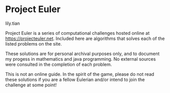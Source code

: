 # Project Euler
lily.tian

Project Euler is a series of computational challenges hosted online at https://projecteuler.net. Included here are algorithms that solves each of the listed problems on the site.

These solutions are for personal archival purposes only, and to document my progess in mathematics and java programming. No external sources were consulted in the completion of each problem.

This is not an online guide. In the spirit of the game, please do not read these solutions if you are a fellow Eulerian and/or intend to join the challenge at some point!